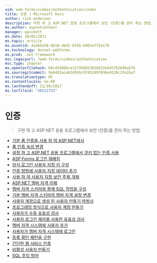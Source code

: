 ```yaml
---
uid: web-forms/videos/authentication/index
title: 인증 | Microsoft Docs
author: rick-anderson
description: 구현 하 고 ASP.NET 응용 프로그램에서 보안 (인증)를 관리 하는 방법.
ms.author: aspnetcontent
manager: wpickett
ms.date: 10/05/2011
ms.topic: article
ms.assetid: 4a365e58-9b18-4bd2-bfd5-6981e7f2e179
ms.technology: dotnet-webforms
ms.prod: .net-framework
msc.legacyurl: /web-forms/videos/authentication
msc.type: chapter
ms.openlocfilehash: b9cd2d86bce12795802302b822e945762690a57b
ms.sourcegitcommit: 9a9483aceb34591c97451997036a9120c3fe2baf
ms.translationtype: HT
ms.contentlocale: ko-KR
ms.lasthandoff: 11/10/2017
ms.locfileid: "26521732"
---
```

<a name="authentication"></a>인증
====================
> 구현 하 고 ASP.NET 응용 프로그램에서 보안 (인증)를 관리 하는 방법.


- [기본 폼 인증을 사용 하 여 ASP.NET에서](using-basic-forms-authentication-in-aspnet.md)
- [폼 인증 속성 변경](how-to-change-the-forms-authentication-properties.md)
- [설정 하 고 ASP.NET 응용 프로그램에서 쿠키 없는 인증 사용](how-to-setup-and-use-cookie-less-authentication-in-an-aspnet-application.md)
- [ASP Forms 로그인 재배치](asp-forms-login-relocation.md)
- [양식 로그인 사용자 지정 키 구성](forms-login-custom-key-configuration.md)
- [인증 방법에 사용자 지정 데이터 추가](add-custom-data-to-the-authentication-method.md)
- [사용 하 여 사용자 지정 보안 주체 개체](use-custom-principal-objects.md)
- [ASP.NET 멤버 자격 이해](understanding-aspnet-memberships.md)
- [멤버 자격 스키마와 함께 SQL 작업을 구성](configuring-sql-to-work-with-membership-schemas.md)
- [기본 멤버 자격 스키마의 멤버 자격 설정 변경](changing-membership-settings-in-the-default-membership-schema.md)
- [사용자 계정으로 생성 된 사용자 만들기 마법사](creating-user-accounts-with-the-create-user-wizard.md)
- [프로그래밍 방식으로 사용자 계정 만들기](creating-user-accounts-programmatically.md)
- [사용자가 수동 유효성 검사](validating-users-manually.md)
- [사용자 로그인 제어를 사용한 유효성 검사](validating-users-with-the-login-control.md)
- [멤버 자격 시스템에 사용자 추가](adding-users-to-your-membership-system.md)
- [사용자가 멤버 자격 시스템에 로그인](logging-users-into-your-membership-system.md)
- [등록 확인 패턴을 구현](implement-the-registration-verification-pattern.md)
- [간단한 웹 서비스 인증](simple-web-service-authentication.md)
- [비활성 사용자 만들기](creating-inactive-users.md)
- [SQL 주입 방어](sql-injection-defense.md)
